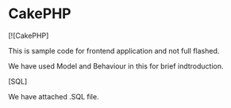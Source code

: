 CakePHP
=======

[![CakePHP]

This is sample code for frontend application and not full flashed.

We have used Model and Behaviour in this for brief indtroduction.

[SQL]

We have attached .SQL file.
